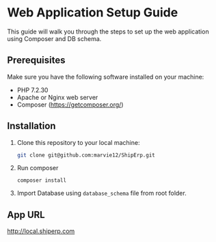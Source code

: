 # Web Application Setup Guide

This guide will walk you through the steps to set up the web application using Composer and DB schema.

## Prerequisites

Make sure you have the following software installed on your machine:

- PHP 7.2.30
- Apache or Nginx web server
- Composer (https://getcomposer.org/)

## Installation

1. Clone this repository to your local machine:

   ```bash
   git clone git@github.com:marvie12/ShipErp.git
   ```

2. Run composer

   ```
   composer install
   ```

3. Import Database using `database_schema` file from root folder.

## App URL

http://local.shiperp.com
